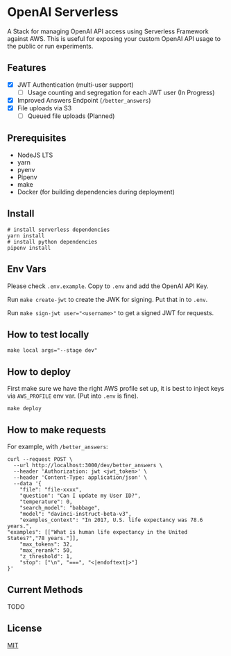 # OpenAI Serverless

A Stack for managing OpenAI API access using Serverless Framework against AWS. This is useful for exposing your custom OpenAI API usage to the public or run experiments.

## Features

- [x] JWT Authentication (multi-user support)
  - [ ] Usage counting and segregation for each JWT user (In Progress)
- [x] Improved Answers Endpoint (`/better_answers`)
- [x] File uploads via S3
  - [ ] Queued file uploads (Planned)
## Prerequisites

- NodeJS LTS
- yarn
- pyenv
- Pipenv
- make
- Docker (for building dependencies during deployment)

## Install

```shell
# install serverless dependencies
yarn install
# install python dependencies
pipenv install
```

## Env Vars

Please check `.env.example`. Copy to `.env` and add the OpenAI API Key.

Run `make create-jwt` to create the JWK for signing. Put that in to `.env`.

Run `make sign-jwt user="<username>"` to get a signed JWT for requests.

## How to test locally

```shell
make local args="--stage dev"
```

## How to deploy

First make sure we have the right AWS profile set up, it is best to inject keys via `AWS_PROFILE` env var. (Put into `.env` is fine).

```shell
make deploy
```

## How to make requests

For example, with `/better_answers`:

```shell
curl --request POST \
  --url http://localhost:3000/dev/better_answers \
  --header 'Authorization: jwt <jwt_token>' \
  --header 'Content-Type: application/json' \
  --data '{
	"file": "file-xxxx",
	"question": "Can I update my User ID?",
	"temperature": 0,
	"search_model": "babbage",
	"model": "davinci-instruct-beta-v3",
	"examples_context": "In 2017, U.S. life expectancy was 78.6 years.",
"examples": [["What is human life expectancy in the United States?","78 years."]],
	"max_tokens": 32,
	"max_rerank": 50,
	"z_threshold": 1,
	"stop": ["\n", "===", "<|endoftext|>"]
}'
```

## Current Methods

TODO

## License

[MIT](./LICENSE)

